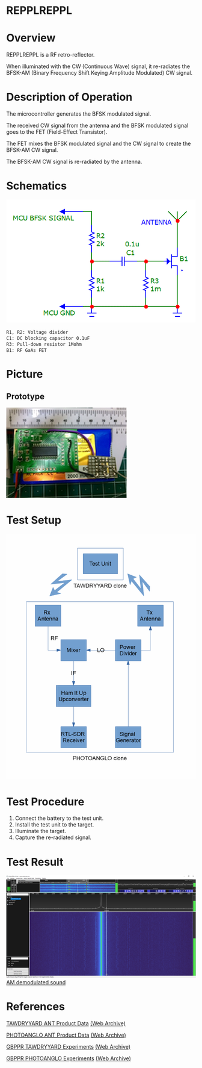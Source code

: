 # REPPLREPPL
# Overview
REPPLREPPL is a RF retro-reflector.

When illuminated with the CW (Continuous Wave) signal, it re-radiates the BFSK-AM (Binary Frequency Shift Keying Amplitude Modulated) CW signal.

# Description of Operation
The microcontroller generates the BFSK modulated signal. 

The received CW signal from the antenna and the BFSK modulated signal goes to the FET (Field-Effect Transistor).

The FET mixes the BFSK modulated signal and the CW signal to create the BFSK-AM CW signal.

The BFSK-AM CW signal is re-radiated by the antenna.

# Schematics
![Schematics](./Schematics.gif)

```
R1, R2: Voltage divider
C1: DC blocking capacitor 0.1uF
R3: Pull-down resistor 1Mohm
B1: RF GaAs FET
```

# Picture
## Prototype
![Prototype](./Prototype.png)

# Test Setup
![Test Setup](./Setup.gif)

# Test Procedure
1. Connect the battery to the test unit.
2. Install the test unit to the target.
3. Illuminate the target.
4. Capture the re-radiated signal.

# Test Result
![Spectrum](./Spectrum.png)
[AM demodulated sound](./Sound.wav)

# References
[TAWDRYYARD ANT Product Data](https://upload.wikimedia.org/wikipedia/commons/8/8f/NSA_TAWDRYYARD.jpg) [(Web Archive)](https://web.archive.org/web/20190422182852/https://upload.wikimedia.org/wikipedia/commons/8/8f/NSA_TAWDRYYARD.jpg)

[PHOTOANGLO ANT Product Data](https://upload.wikimedia.org/wikipedia/commons/9/96/NSA_PHOTOANGLO.jpg) [(Web Archive)](https://web.archive.org/web/20200322183429/https://upload.wikimedia.org/wikipedia/commons/9/96/NSA_PHOTOANGLO.jpg)

[GBPPR TAWDRYYARD Experiments](http://67.225.133.110/~gbpprorg/mil/photoanglo/tawdryyard/index.html) [(Web Archive)](https://web.archive.org/web/20190808144746/http://67.225.133.110/~gbpprorg/mil/photoanglo/tawdryyard/index.html)

[GBPPR PHOTOANGLO Experiments](http://67.225.133.110/~gbpprorg/mil/photoanglo/index.html) [(Web Archive)](https://web.archive.org/web/20190808144648/http://67.225.133.110/~gbpprorg/mil/photoanglo/index.html)
